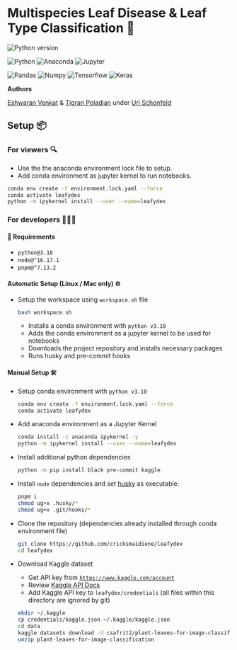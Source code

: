 # Multispecies Leaf Disease & Leaf Type Classification 🍃
![Python version](https://img.shields.io/badge/python-v3.10-green)

![Python](https://img.shields.io/badge/Python-3776AB.svg?style=for-the-badge&logo=Python&logoColor=white)
![Anaconda](https://img.shields.io/badge/Anaconda-44A833.svg?style=for-the-badge&logo=Anaconda&logoColor=white)
![Jupyter](https://img.shields.io/badge/Jupyter-F37626.svg?style=for-the-badge&logo=Jupyter&logoColor=white)

![Pandas](https://img.shields.io/badge/pandas-%23150458.svg?style=for-the-badge&logo=pandas&logoColor=white)
![Numpy](https://img.shields.io/badge/NumPy-013243.svg?style=for-the-badge&logo=NumPy&logoColor=white)
![Tensorflow](https://img.shields.io/badge/TensorFlow-FF6F00.svg?style=for-the-badge&logo=TensorFlow&logoColor=white)
![Keras](https://img.shields.io/badge/Keras-D00000.svg?style=for-the-badge&logo=Keras&logoColor=white)

**Authors**

[Eshwaran Venkat](mailto:eshwaran@ischool.berkeley.edu) & [Tigran Poladian](mailto:tpoladian@ischool.berkeley.edu) under [Uri Schonfeld](mailto:shuri@ischool.berkeley.edu)

## Setup 📦

### For viewers 🔍

* Use the the anaconda environment lock file to setup.
* Add conda environment as jupyter kernel to run notebooks.

```bash
conda env create -f environment.lock.yaml --force
conda activate leafydex
python -m ipykernel install --user --name=leafydex
```

### For developers 👩🏽‍💻

#### :notebook: Requirements

- `python@3.10`
- `node@^16.17.1`
- `pnpm@^7.13.2`

#### Automatic Setup (Linux / Mac only) ⚙️

* Setup the workspace using `workspace.sh` file

    ```bash
    bash workspace.sh
    ```

    * Installs a conda environment with `python v3.10`
    * Adds the conda environment as a jupyter kernel to be used for notebooks
    * Downloads the project repository and installs necessary packages
    * Runs husky and pre-commit hooks

#### Manual Setup 🛠

* Setup conda environment with `python v3.10`
    ```bash
    conda env create -f environment.lock.yaml --force
    conda activate leafydex
    ```
* Add anaconda environment as a Jupyter Kernel
    ```bash
    conda install -c anaconda ipykernel -y
    python -m ipykernel install --user --name=leafydex
    ```
* Install additional python dependencies
    ```bash
    python -m pip install black pre-commit kaggle
    ```
* Install `node` dependencies and set [husky](https://typicode.github.io/husky/#/) as executable:
    ```bash
    pnpm i
    chmod ug+x .husky/*
    chmod ug+x .git/hooks/*
    ```

* Clone the repository (dependencies already installed through conda environment file)
    ```bash
    git clone https://github.com/cricksmaidiene/leafydex
    cd leafydex
    ```

* Download Kaggle dataset
    * Get API key from [`https://www.kaggle.com/account`](https://www.kaggle.com/account)
    * Review [Kaggle API Docs](https://www.kaggle.com/docs/api)
    * Add Kaggle API key to `leafydex/credentials` (all files within this directory are ignored by git)

    ```bash
    mkdir ~/.kaggle
    cp credentials/kaggle.json ~/.kaggle/kaggle.json
    cd data
    kaggle datasets download -d csafrit2/plant-leaves-for-image-classification
    unzip plant-leaves-for-image-classification
    ```
